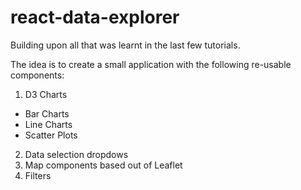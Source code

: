 # react-data-explorer
Building upon all that was learnt in the last few tutorials.

The idea is to create a small application with the following re-usable components:

1. D3 Charts 
  - Bar Charts
  - Line Charts
  - Scatter Plots
2. Data selection dropdows
3. Map components based out of Leaflet
4. Filters
